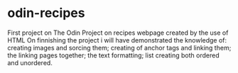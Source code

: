 # odin-recipes
First project on The Odin Project on recipes webpage created by the use of HTML
On finnishing the project i will have demonstrated the knowledge of: creating images and sorcing them; creating of anchor tags and linking them; the linking pages together; the text formatting; list creating both ordered and unordered.